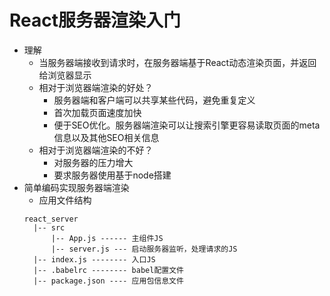 # React服务器渲染入门
* 理解
  * 当服务器端接收到请求时，在服务器端基于React动态渲染页面，并返回给浏览器显示
  * 相对于浏览器端渲染的好处？
    * 服务器端和客户端可以共享某些代码，避免重复定义
    * 首次加载页面速度加快
    * 便于SEO优化。服务器端渲染可以让搜索引擎更容易读取页面的meta信息以及其他SEO相关信息
  * 相对于浏览器端渲染的不好？
    * 对服务器的压力增大
    * 要求服务器使用基于node搭建
* 简单编码实现服务器端渲染
  * 应用文件结构
  ```
  react_server
    |-- src
        |-- App.js ------ 主组件JS
        |-- server.js --- 启动服务器监听，处理请求的JS
    |-- index.js -------- 入口JS
    |-- .babelrc -------- babel配置文件
    |-- package.json ---- 应用包信息文件
  ```